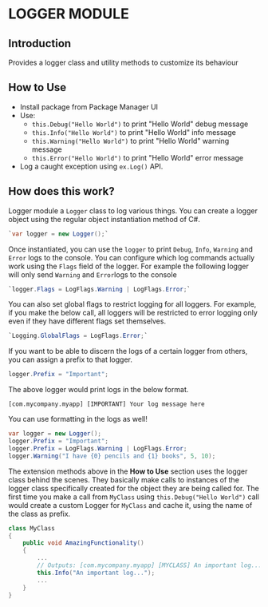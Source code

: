 # LOGGER MODULE

## Introduction

Provides a logger class and utility methods to customize its behaviour

## How to Use

* Install package from Package Manager UI
* Use: 
  * `this.Debug("Hello World")` to print "Hello World" debug message
  * `this.Info("Hello World")` to print "Hello World" info message
  * `this.Warning("Hello World")` to print "Hello World" warning message
  * `this.Error("Hello World")` to print "Hello World" error message
* Log a caught exception using `ex.Log()` API.

## How does this work?

Logger module a `Logger` class to log various things. You can create a logger object
using the regular object instantiation method of C#.

```c#
`var logger = new Logger();`
```

Once instantiated, you can use the `logger` to print `Debug`, `Info`, `Warning` and
`Error` logs to the console. You can configure which log commands actually work using
the `Flags` field of the logger. For example the following logger will only send
`Warning` and `Error`logs to the console

```c#
`logger.Flags = LogFlags.Warning | LogFlags.Error;`
```

You can also set global flags to restrict logging for all loggers. For example, if
you make the below call, all loggers will be restricted to error logging only even
if they have different flags set themselves.

```c#
`Logging.GlobalFlags = LogFlags.Error;`
```

If you want to be able to discern the logs of a certain logger from others, you can
assign a prefix to that logger.

```c#
logger.Prefix = "Important";
```

The above logger would print logs in the below format.

`[com.mycompany.myapp] [IMPORTANT] Your log message here`

You can use formatting in the logs as well!

```c#
var logger = new Logger();
logger.Prefix = "Important";
logger.Prefix = LogFlags.Warning | LogFlags.Error;
logger.Warning("I have {0} pencils and {1} books", 5, 10);
```

The extension methods above in the **How to Use** section uses the logger class behind
the scenes. They basically make calls to instances of the logger class specifically
created for the object they are being called for. The first time you make a call from 
`MyClass` using `this.Debug("Hello World")` call would create
a custom Logger for `MyClass` and cache it, using the name of the class as prefix.

```c#
class MyClass
{
    public void AmazingFunctionality()
    {
        ...
        // Outputs: [com.mycompany.myapp] [MYCLASS] An important log...
        this.Info("An important log...");
        ...
    }
}
```

